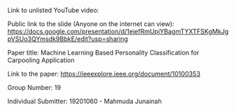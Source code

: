 Link to unlisted YouTube video: 

Public link to the slide (Anyone on the internet can view): https://docs.google.com/presentation/d/1ejefRmUpjYBagmTYXTFSKgMkJgpVSUo3QYmsdk9BbkE/edit?usp=sharing

Paper title: Machine Learning Based Personality Classification for Carpooling Application

Link to the paper: https://ieeexplore.ieee.org/document/10100353

Group Number: 19

Individual Submitter: 19201060 - Mahmuda Junainah
